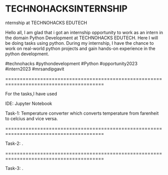 # TECHNOHACKSINTERNSHIP
nternship at TECHNOHACKS EDUTECH

Hello all, I am glad that i got an internship opportunity to work as an intern in the domain Python Development at TECHNOHACKS EDUTECH. Here I will be doing tasks using python. During my internship, I have the chance to work on real-world python projects and gain hands-on experience in the python development.

#technohacks #pythondevelopment #Python #opportunity2023 #intern2023 #mrsandipgavit

========================================================================================

For the tasks,I have used

IDE: Jupyter Notebook

Task-1: Temperature converter which converts temperature from farenheit to celcius and vice versa.

========================================================================================

Task-2: .

========================================================================================

Task-3: .
